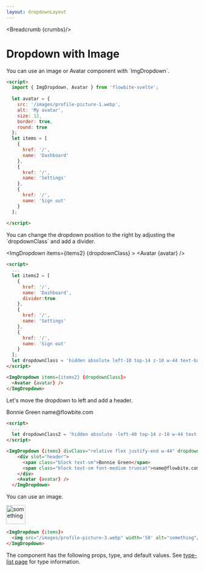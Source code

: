 ```yaml
---
layout: dropdownLayout
---
```


<script lang="ts">
  import Htwo from '../utils/Htwo.svelte'
  import { ImgDropdown, Avatar, Table, TableDefaultRow, Breadcrumb } from '$lib/index';
  import componentProps from '../props/ImgDropdown.json'
  // Props table
  export let dropdownItems = componentProps.props
  let propHeader = ['Name', 'Type', 'Default']
  
  let divClass='w-full relative overflow-x-auto shadow-md sm:rounded-lg'
  let avatar = {
    src: '/images/profile-picture-1.webp',
    alt: 'My avatar',
    size: 12,
    border: true,
    round: true
  };
  let items = [
    {
      href: '/',
      name: 'Dashboard'
    },
    {
      href: '/',
      name: 'Settings'
    },
    {
      href: '/',
      name: 'Sign out'
    }
  ];
  let items2 = [
    {
      href: '/',
      name: 'Dashboard',
      divider:true
    },
    {
      href: '/',
      name: 'Settings'
    },
    {
      href: '/',
      name: 'Sign out'
    }
  ];
  let dropdownClass =
    'hidden absolute top-14 z-10 w-44 text-base list-none bg-white rounded divide-y divide-gray-100 shadow dark:bg-gray-700';
  let dropdownClass2 =
    'absolute top-14 z-10 w-44 text-base list-none bg-white rounded divide-y divide-gray-100 shadow dark:bg-gray-700';
  
  let crumbs = [
    {
      label:'Home',
      href:'/'
    },
    {
      label:'Dropdown',
      href:'/dropdowns/'
    },
    {
      label:'Image dropdown',
      href:'/dropdowns/image'
    }
  ]
</script>

<Breadcrumb {crumbs}/>

<h1 class="text-3xl w-full dark:text-white py-8">Dropdown with Image</h1>

<p>You can use an image or Avatar component with `ImgDropdown`.</p>

<Htwo label="Examples" />

<div class="container flex justify-center rounded-xl my-4 mx-auto bg-white dark:bg-gray-900 border border-gray-200 dark:border-gray-700 p-2 sm:p-6">
<ImgDropdown {items}>
  <Avatar {avatar} />
</ImgDropdown>
</div>

```html
<script>
  import { ImgDropdown, Avatar } from 'flowbite-svelte';
  
  let avatar = {
    src: '/images/profile-picture-1.webp',
    alt: 'My avatar',
    size: 12,
    border: true,
    round: true
  };
  let items = [
    {
      href: '/',
      name: 'Dashboard'
    },
    {
      href: '/',
      name: 'Settings'
    },
    {
      href: '/',
      name: 'Sign out'
    }
  ];
  
</script>
```

<Htwo label="Position right" />

<p>You can change the dropdown position to the right by adjusting the `dropdownClass` and add a divider.</p>

<div class="container flex justify-center rounded-xl my-4 mx-auto bg-white dark:bg-gray-900 border border-gray-200 dark:border-gray-700 p-2 sm:p-6">

  <ImgDropdown items={items2} {dropdownClass} >
    <Avatar {avatar} />
  </ImgDropdown>
</div>

```html
<script>
  ...
  let items2 = [
    {
      href: '/',
      name: 'Dashboard',
      divider:true
    },
    {
      href: '/',
      name: 'Settings'
    },
    {
      href: '/',
      name: 'Sign out'
    }
  ];
  let dropdownClass = 'hidden absolute left-10 top-14 z-10 w-44 text-base list-none bg-white rounded divide-y divide-gray-100 shadow dark:bg-gray-700';
</script>

<ImgDropdown items={items2} {dropdownClass}>
  <Avatar {avatar} />
</ImgDropdown>
```

<Htwo label="Position left" />

<p>Let's move the dropdown to left and add a header.</p>

<div class="container flex justify-center rounded-xl my-4 mx-auto bg-white dark:bg-gray-900 border border-gray-200 dark:border-gray-700 p-2 sm:p-6">
  <ImgDropdown {items} divClass="relative flex justify-end w-44" dropdownClass={dropdownClass2}>
    <div slot="header">
      <span class="block text-sm">Bonnie Green</span>
      <span class="block text-sm font-medium truncat">name@flowbite.com</span>
    </div>
    <Avatar {avatar} />
  </ImgDropdown>
</div>

```html
<script>
  ...
  let dropdownClass2 = 'hidden absolute -left-40 top-14 z-10 w-44 text-base list-none bg-white rounded divide-y divide-gray-100 shadow dark:bg-gray-700';
</script>

<ImgDropdown {items} divClass="relative flex justify-end w-44" dropdownClass={dropdownClass2}>
    <div slot="header">
      <span class="block text-sm">Bonnie Green</span>
      <span class="block text-sm font-medium truncat">name@flowbite.com</span>
    </div>
    <Avatar {avatar} />
  </ImgDropdown>
```

<p>You can use an image.</p>

<div class="container flex justify-center rounded-xl my-4 mx-auto bg-white dark:bg-gray-900 border border-gray-200 dark:border-gray-700 p-2 sm:p-6">
  <ImgDropdown {items}>
    <img src="/images/profile-picture-3.webp" width='50' alt="something" />
  </ImgDropdown>
</div>

```html
<ImgDropdown {items}>
  <img src="/images/profile-picture-3.webp" width='50' alt="something"/>
</ImgDropdown>
```

<Htwo label="Props" />

<p>The component has the following props, type, and default values. See <a href="/type-list" class="text-blue-600 hover:underline dark:text-blue-500">type-list page</a> for type information.</p>

<Table header={propHeader} {divClass} >
  <TableDefaultRow items={dropdownItems} rowState='hover' />
</Table>
